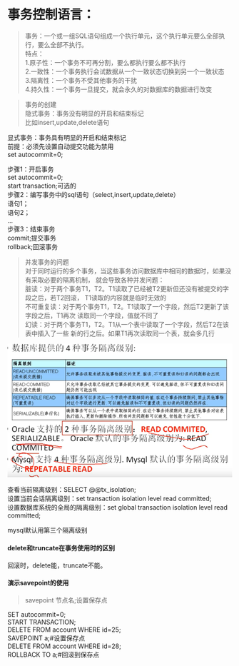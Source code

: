 # 事务控制语言：
>事务：一个或一组SQL语句组成一个执行单元，这个执行单元要么全部执行，要么全部不执行。  
>特点：  
1.原子性：一个事务不可再分割，要么都执行要么都不执行  
2.一致性：一个事务执行会试数据从一个一致状态切换到另一个一致状态  
3.隔离性：一个事务不受其他事务的干扰  
>4.持久性：一个事务一旦提交，就会永久的对数据库的数据进行改变  

>事务的创建  
隐式事务：事务没有明显的开启和结束标记  
>比如insert,update,delete语句  
>
显式事务：事务具有明显的开启和结束标记  
前提：必须先设置自动提交功能为禁用  
set autocommit=0;

步骤1：开启事务  
set autocommit=0;  
start transaction;可选的  
步骤2：编写事务中的sql语句（select,insert,update,delete）  
语句1；  
语句2；   
...  
步骤3：结束事务  
commit;提交事务  
rollback;回滚事务  

>并发事务的问题  
对于同时运行的多个事务，当这些事务访问数据库中相同的数据时，如果没有采取必要的隔离机制，
就会导致各种并发问题：  
    脏读：对于两个事务T1，T2。T1读取了已经被T2更新但还没有被提交的字段之后，若T2回滚，
    T1读取的内容就是临时无效的  
    不可重复读：对于两个事务T1，T2。T1读取了一个字段，然后T2更新了该字段之后，T1再次
    读取同一个字段，值就不同了  
    幻读：对于两个事务T1，T2。T1从一个表中读取了一个字段，然后T2在该表中插入了一些
    新的行之后。如果T1再次读取同一个表，就会多几行  

![](999.png)

查看当前隔离级别：SELECT @@tx_isolation;  
设置当前会话隔离级别：set transaction isolation level read committed;  
设置数据库系统的全局的隔离级别：set global transaction isolation level read committed;  

mysql默认用第三个隔离级别

#### delete和truncate在事务使用时的区别  
回滚时，delete能，truncate不能。



#### 演示savepoint的使用
>savepoint 节点名;设置保存点  

SET autocommit=0;  
START TRANSACTION;  
DELETE FROM account WHERE id=25;  
SAVEPOINT a;#设置保存点  
DELETE FROM account WHERE id=28;  
ROLLBACK TO a;#回滚到保存点  
